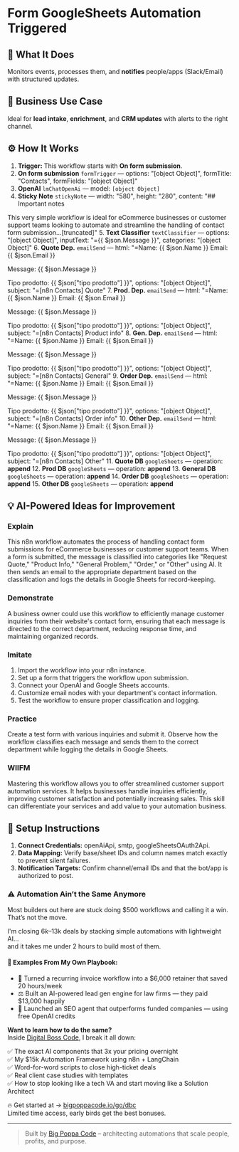# Form GoogleSheets Automation Triggered
  ## 🚀 What It Does
  Monitors events, processes them, and **notifies** people/apps (Slack/Email) with structured updates.
  
  ## 💼 Business Use Case
  Ideal for **lead intake**, **enrichment**, and **CRM updates** with alerts to the right channel.
  
  ## ⚙️ How It Works
  1. **Trigger:** This workflow starts with **On form submission**.
  2. **On form submission** `formTrigger` — options: "[object Object]", formTitle: "Contacts", formFields: "[object Object]"
3. **OpenAI** `lmChatOpenAi` — model: `[object Object]`
4. **Sticky Note** `stickyNote` — width: "580", height: "280", content: "## Important notes

This very simple workflow is ideal for eCommerce businesses or customer support teams looking to automate and streamline the handling of contact form submission…[truncated]"
5. **Text Classifier** `textClassifier` — options: "[object Object]", inputText: "={{ $json.Message }}", categories: "[object Object]"
6. **Quote Dep.** `emailSend` — html: "=Name: {{ $json.Name }}
Email: {{ $json.Email }}

Message:
{{ $json.Message }}

Tipo prodotto: {{ $json["tipo prodotto"] }}", options: "[object Object]", subject: "=[n8n Contacts] Quote"
7. **Prod. Dep.** `emailSend` — html: "=Name: {{ $json.Name }}
Email: {{ $json.Email }}

Message:
{{ $json.Message }}

Tipo prodotto: {{ $json["tipo prodotto"] }}", options: "[object Object]", subject: "=[n8n Contacts] Product info"
8. **Gen. Dep.** `emailSend` — html: "=Name: {{ $json.Name }}
Email: {{ $json.Email }}

Message:
{{ $json.Message }}

Tipo prodotto: {{ $json["tipo prodotto"] }}", options: "[object Object]", subject: "=[n8n Contacts] General"
9. **Order Dep.** `emailSend` — html: "=Name: {{ $json.Name }}
Email: {{ $json.Email }}

Message:
{{ $json.Message }}

Tipo prodotto: {{ $json["tipo prodotto"] }}", options: "[object Object]", subject: "=[n8n Contacts] Order info"
10. **Other Dep.** `emailSend` — html: "=Name: {{ $json.Name }}
Email: {{ $json.Email }}

Message:
{{ $json.Message }}

Tipo prodotto: {{ $json["tipo prodotto"] }}", options: "[object Object]", subject: "=[n8n Contacts] Other"
11. **Quote DB** `googleSheets` — operation: **append**
12. **Prod DB** `googleSheets` — operation: **append**
13. **General DB** `googleSheets` — operation: **append**
14. **Order DB** `googleSheets` — operation: **append**
15. **Other DB** `googleSheets` — operation: **append**
  
  ## 💡 AI-Powered Ideas for Improvement
  ### Explain
This n8n workflow automates the process of handling contact form submissions for eCommerce businesses or customer support teams. When a form is submitted, the message is classified into categories like "Request Quote," "Product Info," "General Problem," "Order," or "Other" using AI. It then sends an email to the appropriate department based on the classification and logs the details in Google Sheets for record-keeping.

### Demonstrate
A business owner could use this workflow to efficiently manage customer inquiries from their website's contact form, ensuring that each message is directed to the correct department, reducing response time, and maintaining organized records.

### Imitate
1. Import the workflow into your n8n instance.
2. Set up a form that triggers the workflow upon submission.
3. Connect your OpenAI and Google Sheets accounts.
4. Customize email nodes with your department's contact information.
5. Test the workflow to ensure proper classification and logging.

### Practice
Create a test form with various inquiries and submit it. Observe how the workflow classifies each message and sends them to the correct department while logging the details in Google Sheets.

### WIIFM
Mastering this workflow allows you to offer streamlined customer support automation services. It helps businesses handle inquiries efficiently, improving customer satisfaction and potentially increasing sales. This skill can differentiate your services and add value to your automation business.
  
  ## 🔧 Setup Instructions
  1. **Connect Credentials:** openAiApi, smtp, googleSheetsOAuth2Api.
2. **Data Mapping:** Verify base/sheet IDs and column names match exactly to prevent silent failures.
3. **Notification Targets:** Confirm channel/email IDs and that the bot/app is authorized to post.
  
### ⚠️ Automation Ain’t the Same Anymore

Most builders out here are stuck doing $500 workflows and calling it a win.  
That’s not the move.  

I'm closing $6k–$13k deals by stacking simple automations with lightweight AI...  
and it takes me under 2 hours to build most of them.

#### 🧠 Examples From My Own Playbook:
- 🔁 Turned a recurring invoice workflow into a $6,000 retainer that saved 20 hours/week  
- ⚖️ Built an AI-powered lead gen engine for law firms — they paid $13,000 happily  
- 🚀 Launched an SEO agent that outperforms funded companies — using free OpenAI credits  

**Want to learn how to do the same?**  
Inside [Digital Boss Code](https://bigpoppacode.io/go/dbc), I break it all down:

✅ The exact AI components that 3x your pricing overnight  
✅ My $15k Automation Framework using n8n + LangChain  
✅ Word-for-word scripts to close high-ticket deals  
✅ Real client case studies with templates  
✅ How to stop looking like a tech VA and start moving like a Solution Architect  

🔥 Get started at → [bigpoppacode.io/go/dbc](https://bigpoppacode.io/go/dbc)  
Limited time access, early birds get the best bonuses.

---
> Built by [Big Poppa Code](https://bigpoppacode.io) – architecting automations that scale people, profits, and purpose.
  